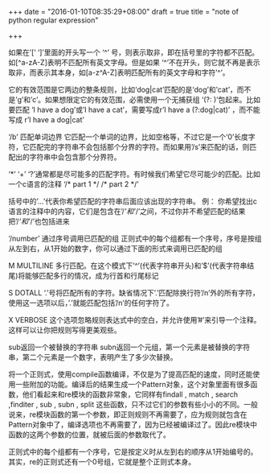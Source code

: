 +++
date = "2016-01-10T08:35:29+08:00"
draft = true
title = "note of python regular expression"

+++



如果在’[‘ ‘]’里面的开头写一个 ‘^’ 号，则表示取非，即在括号里的字符都不匹配。如[^a-zA-Z]表明不匹配所有英文字母。但是如果 ‘^’不在开头，则它就不再是表示取非，而表示其本身，如[a-z^A-Z]表明匹配所有的英文字母和字符’^’。

它的有效范围是它两边的整条规则，比如‘dog|cat’匹配的是‘dog’和’cat’，而不是’g’和’c’。如果想限定它的有效范围，必需使用一个无捕获组 ‘(?: )’包起来。比如要匹配 ‘I have a dog’或’I have a cat’，需要写成r’I have a (?:dog|cat)’ ，而不能写成 r’I have a dog|cat’

‘/b’ 匹配单词边界
它匹配一个单词的边界，比如空格等，不过它是一个‘0’长度字符，它匹配完的字符串不会包括那个分界的字符。而如果用’/s’来匹配的话，则匹配出的字符串中会包含那个分界符。

‘\*’ ‘+’ ‘?’通常都是尽可能多的匹配字符。有时候我们希望它尽可能少的匹配。比如一个c语言的注释 ‘/* part 1 */ /\* part 2 \*/’

括号中的’…’代表你希望匹配的字符串后面应该出现的字符串。
例： 你希望找出c语言的注释中的内容，它们是包含在’/*’和’*/’之间，不过你并不希望匹配的结果把’/*’和’*/’也包括进来

‘/number’ 通过序号调用已匹配的组
正则式中的每个组都有一个序号，序号是按组从左到右，从1开始的数字，你可以通过下面的形式来调用已匹配的组

M MULTILINE 多行匹配。在这个模式下’^’(代表字符串开头)和’$’(代表字符串结尾)将能够匹配多行的情况，成为行首和行尾标记

S DOTALL ‘.’号将匹配所有的字符。缺省情况下’.’匹配除换行符’/n’外的所有字符，使用这一选项以后，’.’就能匹配包括’/n’的任何字符了。

X VERBOSE 这个选项忽略规则表达式中的空白，并允许使用’#’来引导一个注释。这样可以让你把规则写得更美观些。

sub返回一个被替换的字符串
subn返回一个元组，第一个元素是被替换的字符串，第二个元素是一个数字，表明产生了多少次替换。

将一个正则式，使用compile函数编译，不仅是为了提高匹配的速度，同时还能使用一些附加的功能。编译后的结果生成一个Pattern对象，这个对象里面有很多函数，他们看起来和re模块的函数非常象，它同样有findall , match , search ,finditer , sub , subn , split 这些函数，只不过它们的参数有些小小的不同。一般说来，re模块函数的第一个参数，即正则规则不再需要了，应为规则就包含在Pattern对象中了，编译选项也不再需要了，因为已经被编译过了。因此re模块中函数的这两个参数的位置，就被后面的参数取代了。

正则式中的每个组都有一个序号，它是按定义时从左到右的顺序从1开始编号的。其实，re的正则式还有一个0号组，它就是整个正则式本身。